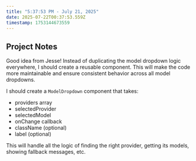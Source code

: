 ```yaml
---
title: "5:37:53 PM - July 21, 2025"
date: 2025-07-22T00:37:53.559Z
timestamp: 1753144673559
---
```


## Project Notes

Good idea from Jesse! Instead of duplicating the model dropdown logic everywhere, I should create a reusable component. This will make the code more maintainable and ensure consistent behavior across all model dropdowns.

I should create a `ModelDropdown` component that takes:
- providers array
- selectedProvider 
- selectedModel
- onChange callback
- className (optional)
- label (optional)

This will handle all the logic of finding the right provider, getting its models, showing fallback messages, etc.
